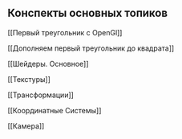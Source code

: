 ## Конспекты основных топиков

[[Первый треугольник с OpenGl]]

[[Дополняем первый треугольник до квадрата]]

[[Шейдеры. Основное]]

[[Текстуры]]

[[Трансформации]]

[[Координатные Системы]]

[[Камера]]